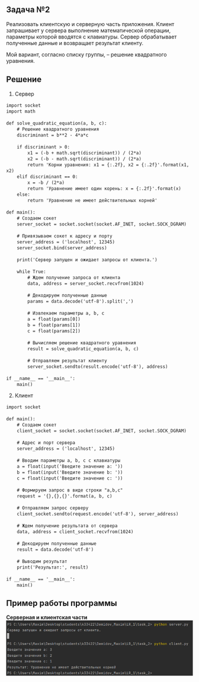 ## Задача №2

Реализовать клиентскую и серверную часть приложения. Клиент запрашивает у сервера выполнение математической операции, параметры которой вводятся с клавиатуры. 
Сервер обрабатывает полученные данные и возвращает результат клиенту. 

Мой вариант, согласно списку группы, – решение квадратного уравнения.

## Решение

1. Сервер

```
import socket
import math

def solve_quadratic_equation(a, b, c):
    # Решение квадратного уравнения
    discriminant = b**2 - 4*a*c

    if discriminant > 0:
        x1 = (-b + math.sqrt(discriminant)) / (2*a)
        x2 = (-b - math.sqrt(discriminant)) / (2*a)
        return 'Корни уравнения: x1 = {:.2f}, x2 = {:.2f}'.format(x1, x2)
    elif discriminant == 0:
        x = -b / (2*a)
        return 'Уравнение имеет один корень: x = {:.2f}'.format(x)
    else:
        return 'Уравнение не имеет действительных корней'

def main():
    # Создаем сокет
    server_socket = socket.socket(socket.AF_INET, socket.SOCK_DGRAM)

    # Привязываем сокет к адресу и порту
    server_address = ('localhost', 12345)
    server_socket.bind(server_address)

    print('Сервер запущен и ожидает запросы от клиента.')

    while True:
        # Ждем получение запроса от клиента
        data, address = server_socket.recvfrom(1024)

        # Декодируем полученные данные
        params = data.decode('utf-8').split(',')

        # Извлекаем параметры a, b, c
        a = float(params[0])
        b = float(params[1])
        c = float(params[2])

        # Вычисляем решение квадратного уравнения
        result = solve_quadratic_equation(a, b, c)

        # Отправляем результат клиенту
        server_socket.sendto(result.encode('utf-8'), address)

if __name__ == '__main__':
    main()
```

2. Клиент

```
import socket

def main():
    # Создаем сокет
    client_socket = socket.socket(socket.AF_INET, socket.SOCK_DGRAM)

    # Адрес и порт сервера
    server_address = ('localhost', 12345)

    # Вводим параметры a, b, c с клавиатуры
    a = float(input('Введите значение a: '))
    b = float(input('Введите значение b: '))
    c = float(input('Введите значение c: '))

    # Формируем запрос в виде строки "a,b,c"
    request = '{},{},{}'.format(a, b, c)

    # Отправляем запрос серверу
    client_socket.sendto(request.encode('utf-8'), server_address)

    # Ждем получение результата от сервера
    data, address = client_socket.recvfrom(1024)

    # Декодируем полученные данные
    result = data.decode('utf-8')

    # Выводим результат
    print('Результат:', result)

if __name__ == '__main__':
    main()
```

## Пример работы программы
**Серверная и клиентская части**![task2](task2.png)